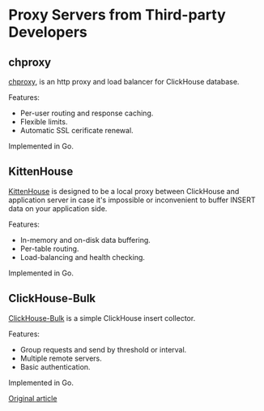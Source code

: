 # Proxy Servers from Third-party Developers

## chproxy

[chproxy](https://github.com/Vertamedia/chproxy), is an http proxy and load balancer for ClickHouse database. 

Features:

* Per-user routing and response caching.
* Flexible limits.
* Automatic SSL cerificate renewal.

Implemented in Go.

## KittenHouse

[KittenHouse](https://github.com/VKCOM/kittenhouse) is designed to be a local proxy between ClickHouse and application server in case it's impossible or inconvenient to buffer INSERT data on your application side.

Features:

* In-memory and on-disk data buffering.
* Per-table routing.
* Load-balancing and health checking.

Implemented in Go.

## ClickHouse-Bulk

[ClickHouse-Bulk](https://github.com/nikepan/clickhouse-bulk) is a simple ClickHouse insert collector.

Features:

* Group requests and send by threshold or interval.
* Multiple remote servers.
* Basic authentication.

Implemented in Go.

[Original article](https://clickhouse.tech/docs/en/interfaces/third-party/proxy/) <!--hide-->
